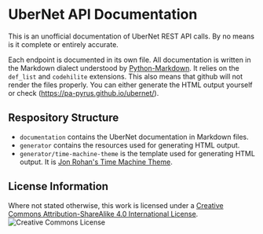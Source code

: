 # UberNet API Documentation #
This is an unofficial documentation of UberNet REST API calls.
By no means is it complete or entirely accurate.

Each endpoint is documented in its own file.
All documentation is written in the Markdown dialect understood by [Python-Markdown](http://pythonhosted.org/Markdown/).
It relies on the `def_list` and `codehilite` extensions.
This also means that github will not render the files properly.
You can either generate the HTML output yourself or check (https://pa-pyrus.github.io/ubernet/).

## Respository Structure ##
* `documentation` contains the UberNet documentation in Markdown files.
* `generator` contains the resources used for generating HTML output.
* `generator/time-machine-theme` is the template used for generating HTML output.
  It is [Jon Rohan's Time Machine Theme](https://github.com/jonrohan/time-machine-theme).

## License Information ##
Where not stated otherwise, this work is licensed under a [Creative Commons Attribution-ShareAlike 4.0 International License](http://creativecommons.org/licenses/by-sa/4.0/).
![Creative Commons License](http://i.creativecommons.org/l/by-sa/4.0/88x31.png)
